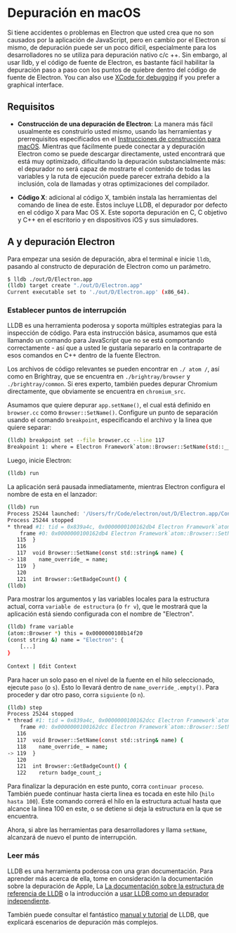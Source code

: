 # Depuración en macOS

Si tiene accidentes o problemas en Electron que usted crea que no son causados por la aplicación de JavaScript, pero en cambio por el Electron sí mismo, de depuración puede ser un poco difícil, especialmente para los desarrolladores no se utiliza para depuración nativo c/c ++. Sin embargo, al usar lldb, y el código de fuente de Electron, es bastante fácil habilitar la depuración paso a paso con los puntos de quiebre dentro del código de fuente de Electron. You can also use [XCode for debugging](debugging-instructions-macos-xcode.md) if you prefer a graphical interface.

## Requisitos

* **Construcción de una depuración de Electron**: La manera más fácil usualmente es construirlo usted mismo, usando las herramientas y prerrequisitos especificados en el [Instrucciones de construcción para macOS](build-instructions-osx.md). Mientras que fácilmente puede conectar a y depuración Electron como se puede descargar directamente, usted encontrará que está muy optimizado, dificultando la depuración substancialmente más: el depurador no será capaz de mostrarte el contenido de todas las variables y la ruta de ejecución puede parecer extraña debido a la inclusión, cola de llamadas y otras optimizaciones del compilador.

* **Código X**: adicional al código X, también instala las herramientas del comando de linea de este. Estos incluye LLDB, el depurador por defecto en el código X para Mac OS X. Este soporta depuración en C, C objetivo y C++ en el escritorio y en dispositivos iOS y sus simuladores.

## A y depuración Electron

Para empezar una sesión de depuración, abra el terminal e inicie `lldb`, pasando al constructo de depuración de Electron como un parámetro.

```sh
$ lldb ./out/D/Electron.app
(lldb) target create "./out/D/Electron.app"
Current executable set to './out/D/Electron.app' (x86_64).
```

### Establecer puntos de interrupción

LLDB es una herramienta poderosa y soporta múltiples estrategias para la inspección de código. Para esta instrucción básica, asumamos que está llamando un comando para JavaScript que no se está comportando correctamente - así que a usted le gustaría separarlo en la contraparte de esos comandos en C++ dentro de la fuente Electron.

Los archivos de código relevantes se pueden encontrar en `./ atom /`, así como en Brightray, que se encuentra en `./brightray/browser` y `./brightray/common`. Si eres experto, también puedes depurar Chromium directamente, que obviamente se encuentra en `chromium_src`.

Asumamos que quiere depurar `app.setName()`, el cual está definido en `browser.cc` como `Browser::SetName()`. Configure un punto de separación usando el comando `breakpoint`, especificando el archivo y la linea que quiere separar:

```sh
(lldb) breakpoint set --file browser.cc --line 117
Breakpoint 1: where = Electron Framework`atom::Browser::SetName(std::__1::basic_string<char, std::__1::char_traits<char>, std::__1::allocator<char> > const&) + 20 at browser.cc:118, address = 0x000000000015fdb4
```

Luego, inicie Electron:

```sh
(lldb) run
```

La aplicación será pausada inmediatamente, mientras Electron configura el nombre de esta en el lanzador:

```sh
(lldb) run
Process 25244 launched: '/Users/fr/Code/electron/out/D/Electron.app/Contents/MacOS/Electron' (x86_64)
Process 25244 stopped
* thread #1: tid = 0x839a4c, 0x0000000100162db4 Electron Framework`atom::Browser::SetName(this=0x0000000108b14f20, name="Electron") + 20 at browser.cc:118, queue = 'com.apple.main-thread', stop reason = breakpoint 1.1
    frame #0: 0x0000000100162db4 Electron Framework`atom::Browser::SetName(this=0x0000000108b14f20, name="Electron") + 20 at browser.cc:118
   115  }
   116
   117  void Browser::SetName(const std::string& name) {
-> 118    name_override_ = name;
   119  }
   120
   121  int Browser::GetBadgeCount() {
(lldb)
```

Para mostrar los argumentos y las variables locales para la estructura actual, corra `variable de estructura` (o `fr v`), que le mostrará que la aplicación está siendo configurada con el nombre de "Electron".

```sh
(lldb) frame variable
(atom::Browser *) this = 0x0000000108b14f20
(const string &) name = "Electron": {
    [...]
}
 
Context | Edit Context
```

Para hacer un solo paso en el nivel de la fuente en el hilo seleccionado, ejecute `paso` (o `s`). Esto lo llevará dentro de `name_override_.empty()`. Para proceder y dar otro paso, corra `siguiente` (o `n`).

```sh
(lldb) step
Process 25244 stopped
* thread #1: tid = 0x839a4c, 0x0000000100162dcc Electron Framework`atom::Browser::SetName(this=0x0000000108b14f20, name="Electron") + 44 at browser.cc:119, queue = 'com.apple.main-thread', stop reason = step in
    frame #0: 0x0000000100162dcc Electron Framework`atom::Browser::SetName(this=0x0000000108b14f20, name="Electron") + 44 at browser.cc:119
   116
   117  void Browser::SetName(const std::string& name) {
   118    name_override_ = name;
-> 119  }
   120
   121  int Browser::GetBadgeCount() {
   122    return badge_count_;
```

Para finalizar la depuración en este punto, corra `continuar proceso`. También puede continuar hasta cierta linea es tocada en este hilo (`hilo hasta 100`). Este comando correrá el hilo en la estructura actual hasta que alcance la linea 100 en este, o se detiene si deja la estructura en la que se encuentra.

Ahora, si abre las herramientas para desarrolladores y llama `setName`, alcanzará de nuevo el punto de interrupción.

### Leer más

LLDB es una herramienta poderosa con una gran documentación. Para aprender más acerca de ella, tome en consideración la documentación sobre la depuración de Apple, La [La documentación sobre la estructura de referencia de LLDB](https://developer.apple.com/library/mac/documentation/IDEs/Conceptual/gdb_to_lldb_transition_guide/document/lldb-basics.html#//apple_ref/doc/uid/TP40012917-CH2-SW2) o la introducción a [usar LLDB como un depurador independiente](https://developer.apple.com/library/mac/documentation/IDEs/Conceptual/gdb_to_lldb_transition_guide/document/lldb-terminal-workflow-tutorial.html).

También puede consultar el fantástico [manual y tutorial](http://lldb.llvm.org/tutorial.html) de LLDB, que explicará escenarios de depuración más complejos.